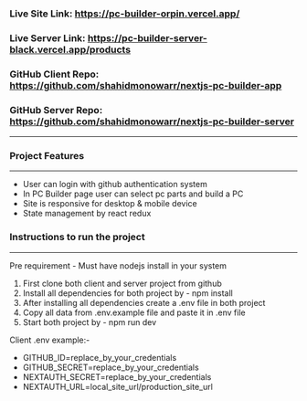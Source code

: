 ### Live Site Link: https://pc-builder-orpin.vercel.app/

### Live Server Link: https://pc-builder-server-black.vercel.app/products

### GitHub Client Repo: https://github.com/shahidmonowarr/nextjs-pc-builder-app

### GitHub Server Repo: https://github.com/shahidmonowarr/nextjs-pc-builder-server

<hr>

### Project Features

<hr>

<ul>
    <li>User can login with github authentication system</li>
    <li>In PC Builder page user can select pc parts and build a PC</li>
    <li>Site is responsive for desktop & mobile device</li>
    <li>State management by react redux</li>
</ul>

### Instructions to run the project

<hr>

Pre requirement - Must have nodejs install in your system

<ol>
    <li>First clone both client and server project from github</li>
    <li>Install all dependencies for both project by - npm install</li>
    <li>After installing all dependencies create a .env file in both project</li>
    <li>Copy all data from .env.example file and paste it in .env file</li>
    <li>Start both project by - npm run dev</li>
</ol>

Client .env example:-

- GITHUB_ID=replace_by_your_credentials
- GITHUB_SECRET=replace_by_your_credentials
- NEXTAUTH_SECRET=replace_by_your_credentials
- NEXTAUTH_URL=local_site_url/production_site_url
